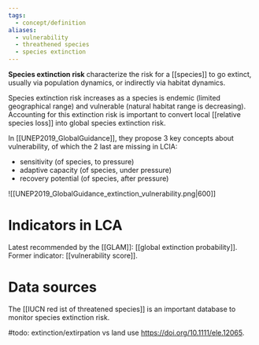 ```yaml
---
tags:
  - concept/definition
aliases:
  - vulnerability
  - threathened species
  - species extinction
---
```

**Species extinction risk** characterize the risk for a [[species]] to go extinct, usually via population dynamics, or indirectly via habitat dynamics.

Species extinction risk increases as a species is endemic (limited geographical range) and vulnerable (natural habitat range is decreasing).
Accounting for this extinction risk is important to convert local [[relative species loss]] into global species extinction risk.

In [[UNEP2019_GlobalGuidance]], they propose 3 key concepts about vulnerability, of which the 2 last are missing in LCIA:
- sensitivity (of species, to pressure)
- adaptive capacity (of species, under pressure)
- recovery potential (of species, after pressure)


![[UNEP2019_GlobalGuidance_extinction_vulnerability.png|600]]


# Indicators in LCA
Latest recommended by the [[GLAM]]: [[global extinction probability]]. 
Former indicator: [[vulnerability score]].

# Data sources
The [[IUCN red ist of threatened species]] is an important database to monitor species extinction risk.

#todo: extinction/extirpation vs land use https://doi.org/10.1111/ele.12065.